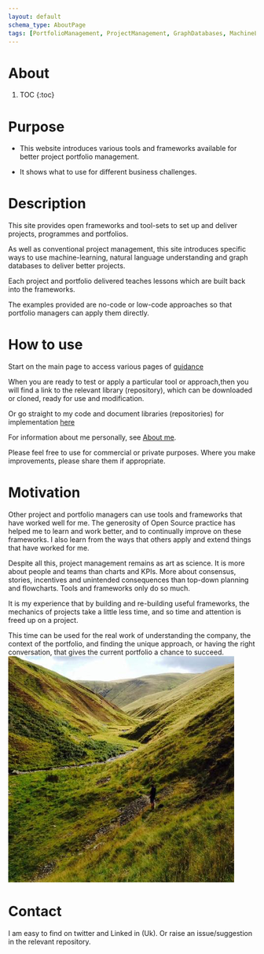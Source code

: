 ```yaml
---
layout: default
schema_type: AboutPage
tags: [PortfolioManagement, ProjectManagement, GraphDatabases, MachineLearning, KnowledgeManagement]
---
```


# About

1. TOC 
{:toc}

# Purpose

- This website introduces various tools and frameworks available for better project portfolio management. 

- It shows what to use for different business challenges. 

# Description 

This site provides open frameworks and tool-sets to set up and deliver projects, programmes and portfolios. 

As well as conventional project management, this site introduces specific ways to use machine-learning, natural language understanding and graph databases to deliver better projects. 

Each project and portfolio delivered teaches lessons which are built back into the frameworks. 

The examples provided are no-code or low-code approaches so that portfolio managers can apply them directly.

# How to use 

Start on the main page to access various pages of [guidance](https://lawrencerowland.github.io/)

When you are ready to test or apply a particular tool or approach,then you will find a link to the relevant library (repository), which can be downloaded or cloned, ready for use and modification. 

Or go straight to my code and document libraries (repositories) for implementation [here](https://www.github.com/lawrencerowland)

For information about me personally, see [About me](about_me.html).

Please feel free to use for commercial or private purposes. Where you make improvements, please share them if appropriate.

# Motivation

Other project and portfolio managers can use tools and frameworks that have worked well for me. The generosity of Open Source practice has helped me to learn and work better, and to continually improve on these frameworks. I also learn from the ways that others apply and extend things that have worked for me. 

Despite all this, project management remains as art as science. It is more about people and teams than charts and KPIs. More about consensus, stories, incentives and unintended consequences than top-down planning and flowcharts. Tools and frameworks only do so much. 

It is my experience that by building and re-building useful frameworks, the mechanics of projects take a little less time, and so time and attention is freed up on a project. 

This time can be used for the real work of understanding the company, the context of the portfolio, and finding the unique approach, or having the right conversation, that gives the current portfolio a chance to succeed. 
![Howgills](images/Howgills.png)

# Contact
I am easy to find on twitter and Linked in (Uk). Or raise an issue/suggestion in the relevant repository. 

